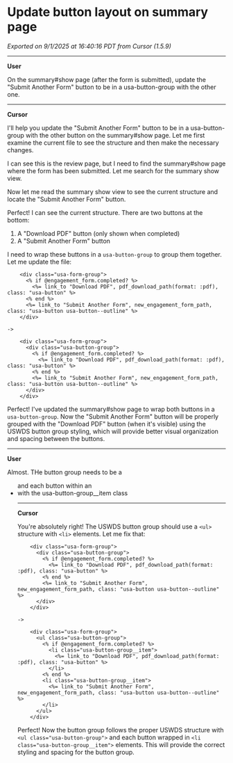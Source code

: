 # Update button layout on summary page
_Exported on 9/1/2025 at 16:40:16 PDT from Cursor (1.5.9)_

---

**User**

On the summary#show page (after the form is submitted), update the "Submit Another Form" button to be in a usa-button-group with the other one.

---

**Cursor**

I'll help you update the "Submit Another Form" button to be in a usa-button-group with the other button on the summary#show page. Let me first examine the current file to see the structure and then make the necessary changes.


I can see this is the review page, but I need to find the summary#show page where the form has been submitted. Let me search for the summary show view.


Now let me read the summary show view to see the current structure and locate the "Submit Another Form" button.


Perfect! I can see the current structure. There are two buttons at the bottom:
1. A "Download PDF" button (only shown when completed)
2. A "Submit Another Form" button

I need to wrap these buttons in a `usa-button-group` to group them together. Let me update the file:


```erb
    <div class="usa-form-group">
      <% if @engagement_form.completed? %>
        <%= link_to "Download PDF", pdf_download_path(format: :pdf), class: "usa-button" %>
      <% end %>
      <%= link_to "Submit Another Form", new_engagement_form_path, class: "usa-button usa-button--outline" %>
    </div>

->

    <div class="usa-form-group">
      <div class="usa-button-group">
        <% if @engagement_form.completed? %>
          <%= link_to "Download PDF", pdf_download_path(format: :pdf), class: "usa-button" %>
        <% end %>
        <%= link_to "Submit Another Form", new_engagement_form_path, class: "usa-button usa-button--outline" %>
      </div>
    </div>
```

Perfect! I've updated the summary#show page to wrap both buttons in a `usa-button-group`. Now the "Submit Another Form" button will be properly grouped with the "Download PDF" button (when it's visible) using the USWDS button group styling, which will provide better visual organization and spacing between the buttons.

---

**User**

Almost. THe button group needs to be a <ul> and each button within an <li> with the usa-button-group__item class

---

**Cursor**

You're absolutely right! The USWDS button group should use a `<ul>` structure with `<li>` elements. Let me fix that:


```erb
    <div class="usa-form-group">
      <div class="usa-button-group">
        <% if @engagement_form.completed? %>
          <%= link_to "Download PDF", pdf_download_path(format: :pdf), class: "usa-button" %>
        <% end %>
        <%= link_to "Submit Another Form", new_engagement_form_path, class: "usa-button usa-button--outline" %>
      </div>
    </div>

->

    <div class="usa-form-group">
      <ul class="usa-button-group">
        <% if @engagement_form.completed? %>
          <li class="usa-button-group__item">
            <%= link_to "Download PDF", pdf_download_path(format: :pdf), class: "usa-button" %>
          </li>
        <% end %>
        <li class="usa-button-group__item">
          <%= link_to "Submit Another Form", new_engagement_form_path, class: "usa-button usa-button--outline" %>
        </li>
      </ul>
    </div>
```

Perfect! Now the button group follows the proper USWDS structure with `<ul class="usa-button-group">` and each button wrapped in `<li class="usa-button-group__item">` elements. This will provide the correct styling and spacing for the button group.

